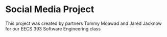 # Social Media Project

This project was created by partners Tommy Moawad and Jared Jacknow for our EECS 393 Software Engineering class
